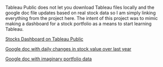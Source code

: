 Tableau Public does not let you download Tableau files locally and the google doc file updates based on real stock data so I am simply linking everything from the project here. The intent of this project was to mimic making a dashboard for a stock portfolio as a means to start learning Tableau.

[Stocks Dashboard on Tableau Public](https://public.tableau.com/views/StocksDashboard_16888383782400/StocksPerformance?:language=en-US&publish=yes&:display_count=n&:origin=viz_share_link)

[Google doc with daily changes in stock value over last year](https://docs.google.com/spreadsheets/d/16DvAqlISV3sOZzBUQF58wiy8aBIKj5mubAJoZLKR5xQ/edit?usp=sharing)

[Google doc with imaginary portfolio data](https://docs.google.com/spreadsheets/d/1h23S4fOtq92mPf5w0ZMs_1mN5b0lACJWAGMCiNS474w/edit?usp=sharing)

